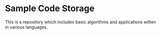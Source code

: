 # Sample Code Storage

This is a repository which includes basic algorithms and applications witten in various languages.
